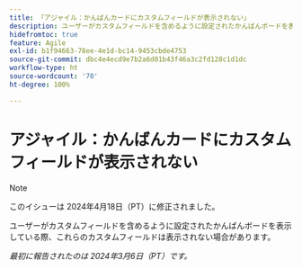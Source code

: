 ```yaml
---
title: 「アジャイル：かんばんカードにカスタムフィールドが表示されない」
description: ユーザーがカスタムフィールドを含めるように設定されたかんばんボードを表示している際、これらのカスタムフィールドは表示されない場合があります。
hidefromtoc: true
feature: Agile
exl-id: b1f94663-78ee-4e1d-bc14-9453cbde4753
source-git-commit: dbc4e4ecd9e7b2a6d01b43f46a3c2fd128c1d1dc
workflow-type: ht
source-wordcount: '70'
ht-degree: 100%

---
```


# アジャイル：かんばんカードにカスタムフィールドが表示されない

>[!NOTE]
>
>このイシューは 2024年4月18日（PT）に修正されました。

ユーザーがカスタムフィールドを含めるように設定されたかんばんボードを表示している際、これらのカスタムフィールドは表示されない場合があります。

_最初に報告されたのは 2024年3月6日（PT）です。_
